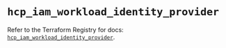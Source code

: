 # `hcp_iam_workload_identity_provider`

Refer to the Terraform Registry for docs: [`hcp_iam_workload_identity_provider`](https://registry.terraform.io/providers/hashicorp/hcp/0.98.1/docs/resources/iam_workload_identity_provider).

